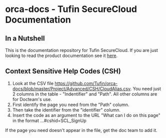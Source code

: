 # orca-docs - Tufin SecureCloud Documentation

## In a Nutshell 

This is the documentation repository for Tufin SecureCloud. If you are just looking to read the product documentation see it [here](https://forum.tufin.com/support/kc/R_securecloud). 

## Context Sensitive Help Codes (CSH)
1. Look at the CSV file https://github.com/Tufin/orca-docs/blob/master/Project/Advanced/CSH/CloudAlias.csv. You need just 2 columns in the table - "Indentifier" and "Path". All other columns are for Docteam's use.
2. First identify the page you need from the "Path" column.
3. Then take the identifier from the "identifier" column.
4. Insert the code as an argument to the URL "What can I do on this page" in the format ...#cshid=SCL_SignUp

If the page you need doesn't appear in the file, get the doc team to add it.

